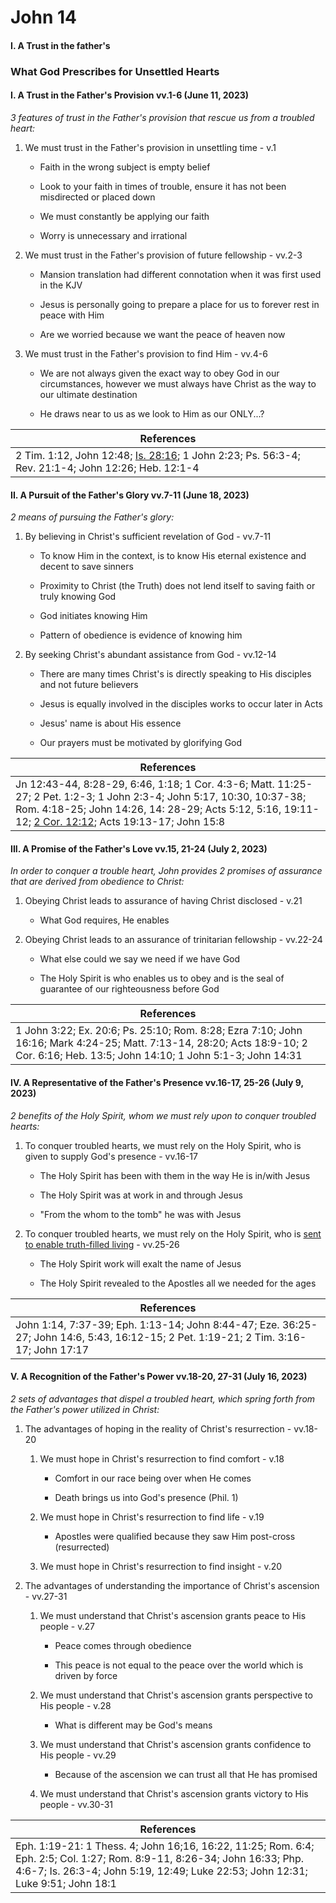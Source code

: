 # John 14

#### I. A Trust in the father's

### What God Prescribes for Unsettled Hearts

#### I. A Trust in the Father's Provision vv.1-6 (June 11, 2023)

_3 features of trust in the Father's provision that rescue us from a troubled heart:_

1. We must trust in the Father's provision in unsettling time - v.1

    - Faith in the wrong subject is empty belief

    - Look to your faith in times of trouble, ensure it has not been misdirected or placed down

    - We must constantly be applying our faith

    - Worry is unnecessary and irrational

2. We must trust in the Father's provision of future fellowship - vv.2-3

    - Mansion translation had different connotation when it was first used in the KJV

    - Jesus is personally going to prepare a place for us to forever rest in peace with Him

    - Are we worried because we want the peace of heaven now

3. We must trust in the Father's provision to find Him - vv.4-6

    - We are not always given the exact way to obey God in our circumstances, however we must always have Christ as the way to our ultimate destination

    - He draws near to us as we look to Him as our ONLY...?

|References|
|-|
|2 Tim. 1:12, John 12:48; <u>Is. 28:16</u>; 1 John 2:23; Ps. 56:3-4; Rev. 21:1-4; John 12:26; Heb. 12:1-4

#### II. A Pursuit of the Father's Glory vv.7-11 (June 18, 2023)

_2 means of pursuing the Father's glory:_

1. By believing in Christ's sufficient revelation of God - vv.7-11

    - To know Him in the context, is to know His eternal existence and decent to save sinners

    - Proximity to Christ (the Truth) does not lend itself to saving faith or truly knowing God

    - God initiates knowing Him

    - Pattern of obedience is evidence of knowing him

1. By seeking Christ's abundant assistance from God - vv.12-14

    - There are many times Christ's is directly speaking to His disciples and not future believers

    - Jesus is equally involved in the disciples works to occur later in Acts

    - Jesus' name is about His essence

    - Our prayers must be motivated by glorifying God

|References|
|-|
|Jn 12:43-44, 8:28-29, 6:46, 1:18; 1 Cor. 4:3-6; Matt. 11:25-27; 2 Pet. 1:2-3; 1 John 2:3-4; John 5:17, 10:30, 10:37-38; Rom. 4:18-25; John 14:26, 14: 28-29; Acts 5:12, 5:16, 19:11-12; <u>2 Cor. 12:12</u>; Acts 19:13-17; John 15:8|

#### III. A Promise of the Father's Love vv.15, 21-24 (July 2, 2023)

_In order to conquer a trouble heart, John provides 2 promises of assurance that are derived from obedience to Christ:_

1. Obeying Christ leads to assurance of having Christ disclosed - v.21

    - What God requires, He enables

2. Obeying Christ leads to an assurance of trinitarian fellowship - vv.22-24

    - What else could we say we need if we have God

    - The Holy Spirit is who enables us to obey and is the seal of guarantee of our righteousness before God

|References|
|-|
|1 John 3:22; Ex. 20:6; Ps. 25:10; Rom. 8:28; Ezra 7:10; John 16:16; Mark 4:24-25; Matt. 7:13-14, 28:20; Acts 18:9-10; 2 Cor. 6:16; Heb. 13:5; John 14:10; 1 John 5:1-3; John 14:31|

#### IV. A Representative of the Father's Presence vv.16-17, 25-26 (July 9, 2023)

_2 benefits of the Holy Spirit, whom we must rely upon to conquer troubled hearts:_

1. To conquer troubled hearts, we must rely on the Holy Spirit, who is given to supply God's presence - vv.16-17

    - The Holy Spirit has been with them in the way He is in/with Jesus

    - The Holy Spirit was at work in and through Jesus

    - "From the whom to the tomb" he was with Jesus

1. To conquer troubled hearts, we must rely on the Holy Spirit, who is <u>sent to enable truth-filled living</u> - vv.25-26

    - The Holy Spirit work will exalt the name of Jesus

    - The Holy Spirit revealed to the Apostles all we needed for the ages

|References|
|-|
|John 1:14, 7:37-39; Eph. 1:13-14; John 8:44-47; Eze. 36:25-27; John 14:6, 5:43, 16:12-15; 2 Pet. 1:19-21; 2 Tim. 3:16-17; John 17:17|

#### V. A Recognition of the Father's Power vv.18-20, 27-31 (July 16, 2023)

_2 sets of advantages that dispel a troubled heart, which spring forth from the Father's power utilized in Christ:_

1. The advantages of hoping in the reality of Christ's resurrection - vv.18-20

    1. We must hope in Christ's resurrection to find comfort - v.18

        - Comfort in our race being over when He comes

        - Death brings us into God's presence (Phil. 1)

    1. We must hope in Christ's resurrection to find life - v.19

        - Apostles were qualified because they saw Him post-cross (resurrected)

    1. We must hope in Christ's resurrection to find insight - v.20

1. The advantages of understanding the importance of Christ's ascension - vv.27-31

    1. We must understand that Christ's ascension grants peace to His people - v.27

        - Peace comes through obedience

        - This peace is not equal to the peace over the world which is driven by force

    1. We must understand that Christ's ascension grants perspective to His people - v.28

        - What is different may be God's means

    1. We must understand that Christ's ascension grants confidence to His people - vv.29

        - Because of the ascension we can trust all that He has promised

    1. We must understand that Christ's ascension grants victory to His people - vv.30-31

|References|
|-|
|Eph. 1:19-21: 1 Thess. 4; John 16;16, 16:22, 11:25; Rom. 6:4; Eph. 2:5; Col. 1:27; Rom. 8:9-11, 8:26-34; John 16:33; Php. 4:6-7; Is. 26:3-4; John 5:19, 12:49; Luke 22:53; John 12:31; Luke 9:51; John 18:1|